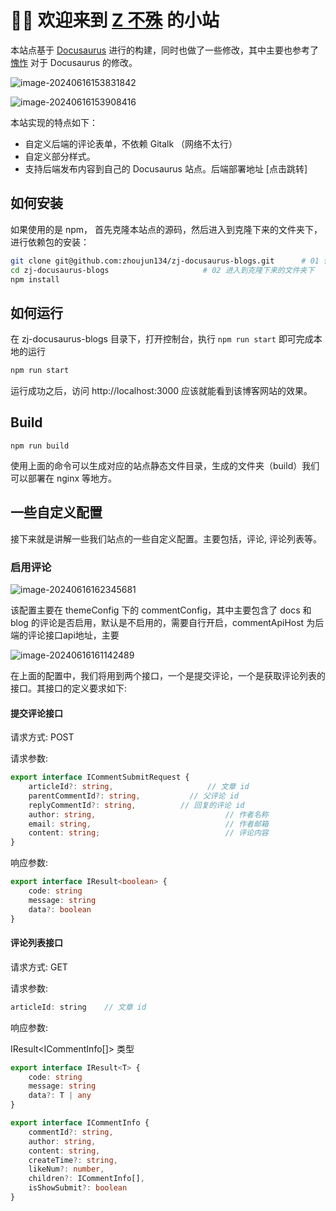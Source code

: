 # 👏🏻 欢迎来到 [Z 不殊](https://zbus.top) 的小站

本站点基于 [Docusaurus](https://docusaurus.io/zh-CN/) 进行的构建，同时也做了一些修改，其中主要也参考了 [愧怍](https://kuizuo.cn/) 对于 Docusaurus 的修改。

![image-20240616153831842](https://img.zbus.top/zbus/blog202406161538926.png)

![image-20240616153908416](https://img.zbus.top/zbus/blog202406161539445.png)

本站实现的特点如下：

+ 自定义后端的评论表单，不依赖 Gitalk （网络不太行）
+ 自定义部分样式。
+ 支持后端发布内容到自己的 Docusaurus 站点。后端部署地址 [点击跳转]



## 如何安装

如果使用的是 npm， 首先克隆本站点的源码，然后进入到克隆下来的文件夹下，进行依赖包的安装：

```bash
git clone git@github.com:zhoujun134/zj-docusaurus-blogs.git		 # 01 使用 git 将本仓库的源码克隆下来。
cd zj-docusaurus-blogs                     # 02 进入到克隆下来的文件夹下
npm install 															 # 03 安装依赖包
```

## 如何运行

在 zj-docusaurus-blogs  目录下，打开控制台，执行 `npm run start` 即可完成本地的运行

```bash
npm run start
```

运行成功之后，访问 http://localhost:3000 应该就能看到该博客网站的效果。

## Build

```
npm run build
```

使用上面的命令可以生成对应的站点静态文件目录，生成的文件夹（build）我们可以部署在 nginx 等地方。

## 一些自定义配置

接下来就是讲解一些我们站点的一些自定义配置。主要包括，评论, 评论列表等。

### 启用评论

![image-20240616162345681](https://zbus.top/img/blog/blog202406161623725.png)

该配置主要在 themeConfig 下的 commentConfig，其中主要包含了 docs 和 blog 的评论是否启用，默认是不启用的，需要自行开启，commentApiHost 为后端的评论接口api地址，主要

![image-20240616161142489](https://zbus.top/img/blog/blog202406161611516.png)

在上面的配置中，我们将用到两个接口，一个是提交评论，一个是获取评论列表的接口。其接口的定义要求如下:

#### 提交评论接口

请求方式: POST

请求参数:

```typescript
export interface ICommentSubmitRequest {
    articleId?: string,						// 文章 id
    parentCommentId?: string,			// 父评论 id
    replyCommentId?: string,		  // 回复的评论 id
    author: string,								// 作者名称
    email: string,								// 作者邮箱
    content: string;							// 评论内容
}
```

响应参数:

```typescript
export interface IResult<boolean> {
    code: string
    message: string
    data?: boolean
}
```

#### 评论列表接口

请求方式: GET

请求参数:

```javascript
articleId: string    // 文章 id
```

响应参数:

IResult<ICommentInfo[]> 类型

```typescript
export interface IResult<T> {
    code: string
    message: string
    data?: T | any
}

export interface ICommentInfo {
    commentId?: string,
    author: string,
    content: string,
    createTime?: string,
    likeNum?: number,
    children?: ICommentInfo[],
    isShowSubmit?: boolean
}
```
